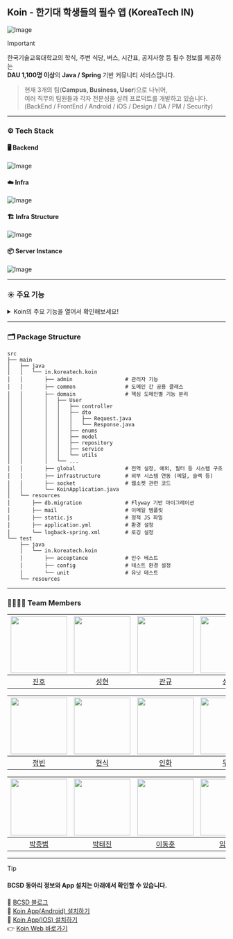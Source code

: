##   Koin - 한기대 학생들의 필수 앱 (KoreaTech IN)

![Image](https://github.com/user-attachments/assets/75742ede-7e33-435c-9330-c9b6ab232231)

> [!IMPORTANT]   
> 한국기술교육대학교의 학식, 주변 식당, 버스, 시간표, 공지사항 등 필수 정보를 제공하는   
> **DAU 1,100명 이상**의 **Java / Spring** 기반 커뮤니티 서비스입니다.   

> 현재 3개의 팀(**Campus, Business, User**)으로 나뉘어,   
> 여러 직무의 팀원들과 각자 전문성을 살려 프로덕트를 개발하고 있습니다.   
> (BackEnd / FrontEnd / Android / iOS / Design / DA / PM / Security)

---

### ⚙️ Tech Stack

#### 🖥️ Backend
![Image](https://github.com/user-attachments/assets/7b409909-051a-4918-9374-29f654cd8ca7)

#### ☁️ Infra
![Image](https://github.com/user-attachments/assets/747c5fab-40d0-4b69-881b-ba7335061389)

#### 🏗️ Infra Structure
![Image](https://github.com/user-attachments/assets/5727bb18-242b-4edb-930a-cee08a90f2ad)

#### 📦 Server Instance
![Image](https://github.com/user-attachments/assets/5bf5c67a-b008-4652-b45e-e7606803df82)

---

### ☀️ 주요 기능
<details>
<summary> Koin의 주요 기능을 열어서 확인해보세요!</summary>

<br/>

![Image](https://github.com/user-attachments/assets/6a4dfe70-9168-4023-871f-2c900d5a2ea0)

![Image](https://github.com/user-attachments/assets/a5b51d8a-c47f-4601-9485-0a26986096fb)

![Image](https://github.com/user-attachments/assets/47893383-ba53-4854-b59a-cc1338e3fee6)

![Image](https://github.com/user-attachments/assets/c361d317-a7d5-4219-91d3-6c84beb820c7)

![Image](https://github.com/user-attachments/assets/4a1d6b6a-b773-479d-abb5-035fa46d1aae)

![Image](https://github.com/user-attachments/assets/1f32589f-d688-406a-9af7-efbe9fc70b04)

![Image](https://github.com/user-attachments/assets/0e0be4a5-7025-463d-a95f-16c855af4db3)

![Image](https://github.com/user-attachments/assets/3b058da3-91ec-4d50-baed-734b29799783)

![Image](https://github.com/user-attachments/assets/dddba80d-21e3-416e-8dff-9f443d14f199)

</details>

---

### 🗂️ Package Structure
```
src
├── main
│   ├── java
│   │   └── in.koreatech.koin
│   │       ├── admin                 # 관리자 기능
│   │       ├── common                # 도메인 간 공용 클래스
│   │       ├── domain                # 핵심 도메인별 기능 분리
│   │       │   ├── User
│   │       │   │   ├── controller
│   │       │   │   ├── dto
│   │       │   │   │   ├── Request.java
│   │       │   │   │   └── Response.java
│   │       │   │   ├── enums
│   │       │   │   ├── model
│   │       │   │   ├── repository
│   │       │   │   ├── service
│   │       │   │   └── utils
│   │       │   └── ...
│   │       ├── global                # 전역 설정, 예외, 필터 등 시스템 구조
│   │       ├── infrastructure        # 외부 시스템 연동 (메일, 슬랙 등)
│   │       ├── socket                # 웹소켓 관련 코드
│   │       └── KoinApplication.java      
│   └── resources
│       ├── db.migration              # Flyway 기반 마이그레이션
│       ├── mail                      # 이메일 템플릿
│       ├── static.js                 # 정적 JS 파일
│       ├── application.yml           # 환경 설정
│       └── logback-spring.xml        # 로깅 설정
└── test
    ├── java
    │   └── in.koreatech.koin
    │       ├── acceptance            # 인수 테스트
    │       ├── config                # 테스트 환경 설정
    │       └── unit                  # 유닛 테스트
    └── resources
```

---

### 🧑‍🧑‍🧒‍🧒 Team Members

| <img src="https://github.com/user-attachments/assets/7f3ce35a-0b5d-4755-b5c3-2baef4a2677f" width="130"> | <img src="https://github.com/user-attachments/assets/530d5b55-26a0-4b85-ac65-d0da0e5f895a" width="130"> | <img src="https://github.com/user-attachments/assets/1210988c-4ed0-4759-949c-b435bb81e803" width="130"> | <img src="https://github.com/user-attachments/assets/25e3bc7a-0c9e-4fca-97f8-6bbfb45079ee" width="130"> |
| :--: | :--: | :--: | :--: |
| [진호](https://github.com/BaeJinho4028) | [성현](https://github.com/krSeonghyeon) | [관규](https://github.com/Soundbar91) | [성빈](https://github.com/ImTotem) |

| <img src="https://github.com/user-attachments/assets/d0ae5872-2ae6-45f8-aae8-fa053fa475e5" width="130"> | <img src="https://github.com/user-attachments/assets/b3373849-7ed8-46a3-81f2-fdae8e52d82a" width="130"> | <img src="https://github.com/user-attachments/assets/b217bbd3-9a6e-4262-abd3-46acb1fd3cbd" width="130"> | <img src="https://github.com/user-attachments/assets/6068f003-71cc-4119-93bf-97c9a27ed256" width="130"> |
| :--: | :--: | :--: | :--: |
| [정빈](https://github.com/duehee) | [현식](https://github.com/Choon0414) | [인화](https://github.com/kih1015) | [두현](https://github.com/DHkimgit) |

| <img src="https://github.com/asa9874.png" width="130"> | <img src="https://github.com/taejinn.png" width="130"> | <img src="https://github.com/dh2906.png" width="130"> | <img src="https://github.com/dldb-chamchi.png" width="130"> |
| :--: | :--: | :--: | :--: |
| [박종범](https://github.com/asa9874) | [박태진](https://github.com/taejinn) | [이동훈](https://github.com/dh2906) | [임아리](https://github.com/dldb-chamchi) |
   
   
--- 

> [!TIP]   
> #### BCSD 동아리 정보와 App 설치는 아래에서 확인할 수 있습니다.   
> 📝 [BCSD 블로그](https://blog.bcsdlab.com/introduce)   
> 🤖 [Koin App(Android) 설치하기](https://play.google.com/store/apps/details?id=in.koreatech.koin&hl=ko)   
> 🍎 [Koin App(IOS) 설치하기](https://apps.apple.com/bh/app/%EC%BD%94%EC%9D%B8-koreatech-in-%ED%95%9C%EA%B8%B0%EB%8C%80-%EC%BB%A4%EB%AE%A4%EB%8B%88%ED%8B%B0/id1500848622)   
> 👉 [Koin Web 바로가기](https://koreatech.in/)
